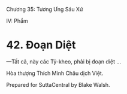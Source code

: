  

Chương 35: Tương Ưng Sáu Xứ

IV: Phẩm

# 42\. Ðoạn Diệt

—Tất cả, này các Tỷ-kheo, phải bị đoạn diệt …

Hòa thượng Thích Minh Châu dịch Việt.

Prepared for SuttaCentral by Blake Walsh.